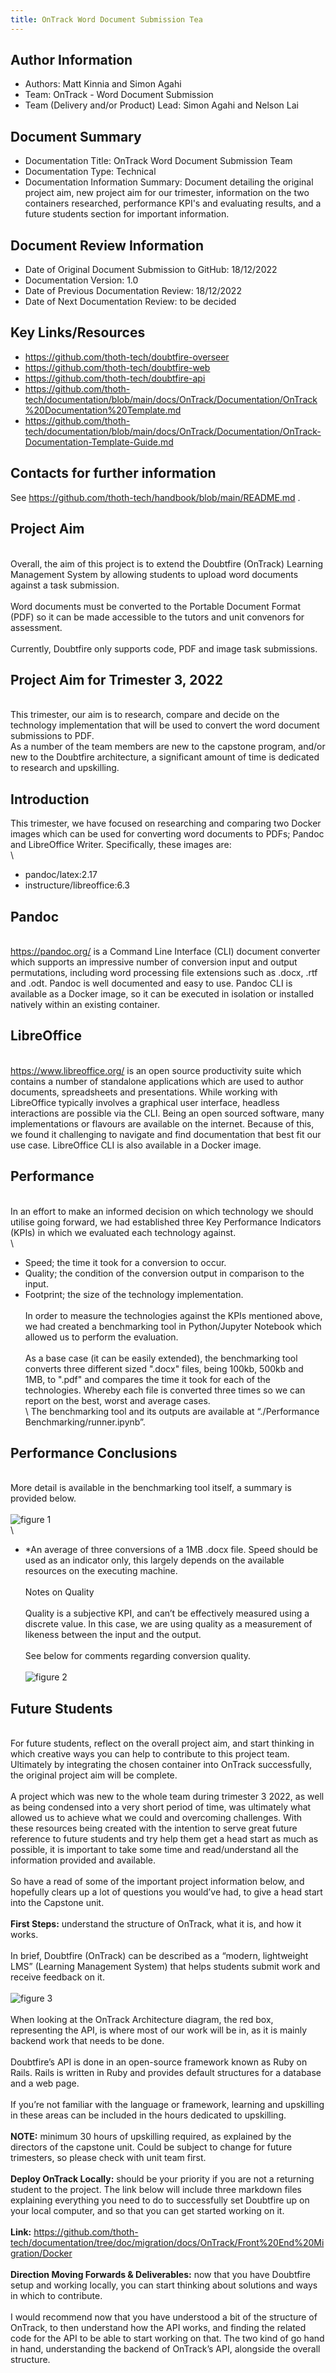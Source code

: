 ```yaml
---
title: OnTrack Word Document Submission Tea
---
```


## Author Information

- Authors: Matt Kinnia and Simon Agahi
- Team: OnTrack - Word Document Submission
- Team (Delivery and/or Product) Lead: Simon Agahi and Nelson Lai

## Document Summary

- Documentation Title: OnTrack Word Document Submission Team
- Documentation Type: Technical
- Documentation Information Summary: Document detailing the original project aim,
  new project aim
  for our trimester, information on the two containers researched, performance
  KPI's and evaluating results, and a future students section for important information.

## Document Review Information

- Date of Original Document Submission to GitHub: 18/12/2022
- Documentation Version: 1.0
- Date of Previous Documentation Review: 18/12/2022
- Date of Next Documentation Review: to be decided

## Key Links/Resources

- <https://github.com/thoth-tech/doubtfire-overseer>
- <https://github.com/thoth-tech/doubtfire-web>
- <https://github.com/thoth-tech/doubtfire-api>
- <https://github.com/thoth-tech/documentation/blob/main/docs/OnTrack/Documentation/OnTrack%20Documentation%20Template.md>
- <https://github.com/thoth-tech/documentation/blob/main/docs/OnTrack/Documentation/OnTrack-Documentation-Template-Guide.md>

## Contacts for further information

See <https://github.com/thoth-tech/handbook/blob/main/README.md> .

## Project Aim

\
Overall, the aim of this project is to extend the Doubtfire (OnTrack) Learning
Management System by allowing students to upload word documents against a task
submission. \
\
Word documents must be converted to the Portable Document Format (PDF) so it can
be made accessible to the tutors and unit convenors for assessment. \
\
Currently, Doubtfire only supports code, PDF and image task submissions.

## Project Aim for Trimester 3, 2022

\
This trimester, our aim is to research, compare and decide on the technology
implementation that will be used to convert the word document submissions to PDF.
\
As a number of the team members are new to the capstone program, and/or new to
the Doubtfire architecture, a significant amount of time is dedicated to
research and upskilling.

## Introduction

This trimester, we have focused on researching and comparing two Docker images
which can be used for converting word documents to PDFs; Pandoc and LibreOffice
Writer. Specifically, these images are: \
\

- pandoc/latex:2.17
- instructure/libreoffice:6.3

## Pandoc

\
<https://pandoc.org/> is a Command Line Interface (CLI) document converter which
supports an impressive number of conversion input and output permutations,
including word processing file extensions such as .docx, .rtf and .odt. Pandoc
is well documented and easy to use. Pandoc CLI is available as a Docker
image, so it can be executed in isolation or installed natively within an
existing container.

## LibreOffice

\
<https://www.libreoffice.org/> is an open source productivity suite which
contains a number of standalone applications which are used to author documents,
spreadsheets and presentations. While working with LibreOffice
typically involves a graphical user interface, headless interactions are
possible via the CLI. Being an open sourced software, many implementations or
flavours are available on the internet. Because of this, we found it challenging
to navigate and find documentation that best fit our use case. LibreOffice
CLI is also available in a Docker image.

## Performance

\
In an effort to make an informed decision on which technology we should utilise
going forward, we had established three Key Performance Indicators (KPIs) in
which we evaluated each technology against. \
\

- Speed; the time it took for a conversion to occur.
- Quality; the condition of the conversion output in comparison to the input.
- Footprint; the size of the technology implementation. \
  \
  In order to measure the technologies against the KPIs mentioned above, we had
  created a benchmarking tool in Python/Jupyter Notebook which allowed us to
  perform the evaluation. \
  \
  As a base case (it can be easily extended), the benchmarking tool converts
  three different sized ".docx" files, being 100kb, 500kb and 1MB, to ".pdf" and
  compares the time it took for each of the technologies. Whereby each file is
  converted three times so we can report on the best, worst and average cases. \
  \ The benchmarking tool and its outputs are available at “./Performance Benchmarking/runner.ipynb”.

## Performance Conclusions

\
More detail is available in the benchmarking tool itself, a summary is provided
below. \
\
![figure 1](Images/figure1.PNG) \
\

- \*An average of three conversions of a 1MB .docx file. Speed should be used as
  an indicator only, this largely depends on the available resources on the
  executing machine. \
  \
  Notes on Quality \
  \
  Quality is a subjective KPI, and can’t be effectively measured using a
  discrete value. In this case, we are using quality as a measurement of
  likeness between the input and the output. \
  \
  See below for comments regarding conversion quality. \
  \
  ![figure 2](Images/figure2.PNG)

## Future Students

\
For future students, reflect on the overall project aim, and start thinking in
which creative ways you can help to contribute to this project team. Ultimately
by integrating the chosen container into OnTrack
successfully, the original project aim will be complete. \
\
A project which was new to the whole team during trimester 3 2022, as well as
being condensed into a very short period of time, was ultimately what allowed us
to achieve what we could and overcoming challenges.
With these resources being created with the intention to serve great future
reference to future students and try help them get a head start as much as
possible, it is important to take some time and read/understand
all the information provided and available. \
\
So have a read of some of the important project information below, and hopefully
clears up a lot of questions you would’ve had, to give a head start into the
Capstone unit. \
\
**First Steps:** understand the structure of OnTrack, what it is, and how it
works. \
\
In brief, Doubtfire (OnTrack) can be described as a “modern, lightweight LMS”
(Learning Management System) that helps students submit work and receive feedback
on it. \
\
![figure 3](Images/figure3.PNG) \
\
When looking at the OnTrack Architecture diagram, the red box, representing the
API, is where most of our work will be in, as it is mainly backend work that
needs to be done. \
\
Doubtfire’s API is done in an open-source framework known as Ruby on Rails.
Rails is written in Ruby and provides default structures for a database and a
web page. \
\
If you’re not familiar with the language or framework, learning and upskilling
in these areas can be included in the hours dedicated to upskilling. \
\
**NOTE:** minimum 30 hours of upskilling required, as explained by the directors
of the capstone unit. Could be subject to change for future trimesters, so
please check with unit team first. \
\
**Deploy OnTrack Locally:** should be your priority if you are not a returning
student to the project. The link below will include three markdown files
explaining everything you need to do to successfully
set Doubtfire up on your local computer, and so that you can get started
working on it. \
\
**Link:** <https://github.com/thoth-tech/documentation/tree/doc/migration/docs/OnTrack/Front%20End%20Migration/Docker>
\
\
**Direction Moving Forwards & Deliverables:** now that you have Doubtfire setup
and working locally, you can start thinking about solutions and ways in which to
contribute. \
\
I would recommend now that you have understood a bit of the structure of OnTrack,
to then understand how the API works, and finding the related code for the API
to be able to start working on that. The two kind of go hand in hand,
understanding the backend of OnTrack’s API, alongside the overall structure.
